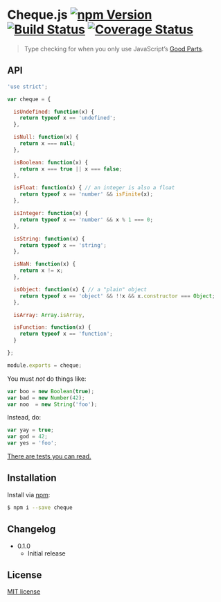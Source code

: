 # Cheque.js [![npm Version](http://img.shields.io/npm/v/cheque.svg?style=flat)](https://www.npmjs.org/package/cheque) [![Build Status](https://img.shields.io/travis/yuanqing/cheque.svg?style=flat)](https://travis-ci.org/yuanqing/cheque) [![Coverage Status](https://img.shields.io/coveralls/yuanqing/cheque.svg?style=flat)](https://coveralls.io/r/yuanqing/cheque)

> Type checking for when you only use JavaScript&rsquo;s [Good Parts](https://youtu.be/hQVTIJBZook).

## API

```js
'use strict';

var cheque = {

  isUndefined: function(x) {
    return typeof x == 'undefined';
  },

  isNull: function(x) {
    return x === null;
  },

  isBoolean: function(x) {
    return x === true || x === false;
  },

  isFloat: function(x) { // an integer is also a float
    return typeof x == 'number' && isFinite(x);
  },

  isInteger: function(x) {
    return typeof x == 'number' && x % 1 === 0;
  },

  isString: function(x) {
    return typeof x == 'string';
  },

  isNaN: function(x) {
    return x != x;
  },

  isObject: function(x) { // a "plain" object
    return typeof x == 'object' && !!x && x.constructor === Object;
  },

  isArray: Array.isArray,

  isFunction: function(x) {
    return typeof x == 'function';
  }

};

module.exports = cheque;
```

You must *not* do things like:
```js
var boo = new Boolean(true);
var bad = new Number(42);
var noo  = new String('foo');
```

Instead, do:
```js
var yay = true;
var god = 42;
var yes = 'foo';
```

[There are tests you can read.](https://github.com/yuanqing/cheque/blob/master/test)

## Installation

Install via [npm](https://www.npmjs.org/):

```bash
$ npm i --save cheque
```

## Changelog

- 0.1.0
  - Initial release

## License

[MIT license](https://github.com/yuanqing/cheque/blob/master/LICENSE)
